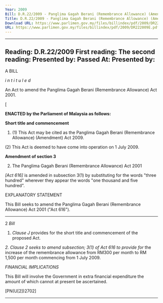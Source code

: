 ```yaml
---
Year: 2009
Bill: D.R.22/2009 - Panglima Gagah Berani (Remembrance Allowance) (Amendment) Bill 2009 (Passed)
Title: D.R.22/2009 - Panglima Gagah Berani (Remembrance Allowance) (Amendment) Bill 2009 (Passed)
Download URL: https://www.parlimen.gov.my/files/billindex/pdf/2009/DR222009E.pdf
URL: https://www.parlimen.gov.my/files/billindex/pdf/2009/DR222009E.pdf
---
```

---
Reading:
D.R.22/2009
First reading:
The second reading:
Presented by:
Passed At:
Presented by:
---

A BILL

_i n t i t u l e d_

An Act to amend the Panglima Gagah Berani (Remembrance
Allowance) Act 2001.

[

**ENACTED by the Parliament of Malaysia as follows:**

**Short title and commencement**

1. (1) This Act may be cited as the Panglima Gagah Berani
(Remembrance Allowance) (Amendment) Act 2009.

(2) This Act is deemed to have come into operation on 1 July 2009.

**Amendment of section 3**

2. The Panglima Gagah Berani (Remembrance Allowance) Act 2001

_[Act 616]_ is amended in subsection 3(1) by substituting for the
words "three hundred" wherever they appear the words "one thousand
and five hundred".

EXPLANATORY STATEMENT

This Bill seeks to amend the Panglima Gagah Berani (Remembrance
Allowance) Act 2001 ("Act 616").


-----

2 _Bill_

1. _Clause J_ provides for the short title and commencement of the
proposed Act.

_2._ _Clause 2 seeks to amend subsection; 3(1) of Act 616 to provide for_
the increase of the remembrance allowance from RM300 per month to
RM 1,500 per month commencing from 1 July 2009.

_FINANCIAL IMPLICATIONS_

This Bill will involve the Government in extra financial expenditure the
amount of which cannot at present be ascertained.

[PN(U[2])2702]


-----

